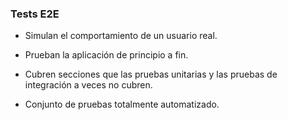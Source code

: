 ### Tests E2E

* Simulan el comportamiento de un usuario real.

* Prueban la aplicación de principio a fin.

* Cubren secciones que las pruebas unitarias y las pruebas de integración a veces no cubren.

* Conjunto de pruebas totalmente automatizado.